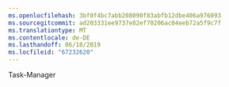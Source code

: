 ```yaml
---
ms.openlocfilehash: 3bf0f4bc7abb208090f83abfb12dbe406a976093
ms.sourcegitcommit: ad203331ee9737e82ef70206ac04eeb72a5f9c7f
ms.translationtype: MT
ms.contentlocale: de-DE
ms.lasthandoff: 06/18/2019
ms.locfileid: "67232620"
---
```

Task-Manager